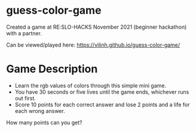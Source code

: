 # guess-color-game
Created a game at RE:SLO-HACKS November 2021 (beginner hackathon) with a partner.

Can be viewed/played here: https://vilinh.github.io/guess-color-game/

# Game Description
- Learn the rgb values of colors through this simple mini game.
- You have 30 seconds or five lives until the game ends, whichever runs out first. 
- Score 10 points for each correct answer and lose 2 points and a life for each wrong answer.

How many points can you get?
